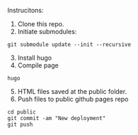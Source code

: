 Instrucitons:

1. Clone this repo.
2. Initiate submodules:
```
git submodule update --init --recursive
```
3. Install hugo
4. Compile page
```
hugo
```
5. HTML files saved at the public folder.
6. Push files to public github pages repo
```
cd public
git commit -am "New deployment"
git push
```
